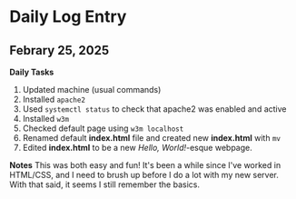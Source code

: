 # Daily Log Entry
## Febrary 25, 2025

**Daily Tasks**
1. Updated machine (usual commands)
2. Installed `apache2`
3. Used `systemctl status` to check that apache2 was enabled and active
4. Installed `w3m`
5. Checked default page using `w3m localhost`
6. Renamed default **index.html** file and created new **index.html** with `mv`
7. Edited **index.html** to be a new *Hello, World!*-esque webpage.

**Notes**
This was both easy and fun! It's been a while since I've worked in HTML/CSS, and I need to brush up
before I do a lot with my new server. With that said, it seems I still remember the basics.
